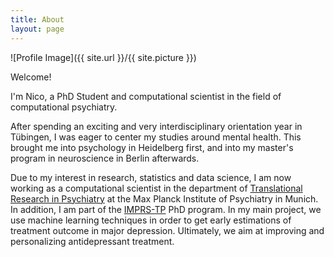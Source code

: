 ```yaml
---
title: About
layout: page
---
```

![Profile Image]({{ site.url }}/{{ site.picture }})

Welcome!

I'm Nico, a PhD Student and computational scientist in the field of computational psychiatry.

After spending an exciting and very interdisciplinary orientation year in Tübingen, I was eager to center my studies around mental health.
This brought me into psychology in Heidelberg first, and into my master's program in neuroscience in Berlin afterwards.

Due to my interest in research, statistics and data science, I am now working as a computational scientist in the department of [Translational Research in Psychiatry](https://www.psych.mpg.de/1495955/binder) 
at the Max Planck Institute of Psychiatry in Munich. In addition, I am part of the [IMPRS-TP](https://www.imprs-tp.mpg.de/) PhD program. In my main project, we use
machine learning techniques in order to get early estimations of treatment outcome in major depression. Ultimately, we aim at improving and personalizing antidepressant treatment.
